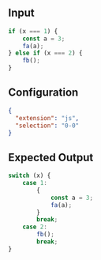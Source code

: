 
## Input
```javascript input
if (x === 1) {
    const a = 3;
    fa(a);
} else if (x === 2) {
    fb();
}
```

## Configuration
```json configuration
{
  "extension": "js",
  "selection": "0-0"
}
```

## Expected Output
```javascript expected output
switch (x) {
    case 1:
        {
            const a = 3;
            fa(a);
        }
        break;
    case 2:
        fb();
        break;
}
```
